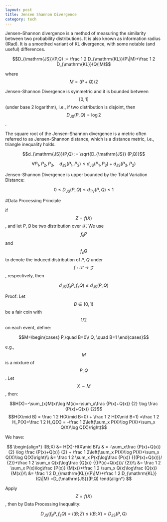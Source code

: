 ```yaml
---
layout: post
title: Jensen Shannon Divergence
category: tech
---
```



Jensen–Shannon divergence is a method of measuring the similarity between two probability distributions. It is also known as information radius (IRad). It is a smoothed variant of KL divergence, with some notable (and useful) differences.

$$D_{\mathrm{JS}}(P,Q) := \frac 1 2 D_{\mathrm{KL}}(P\|M)+\frac 1 2 D_{\mathrm{KL}}(Q\|M)$$

where $$M=(P+Q)/2$$


Jensen-Shannon Divergence  is symmetric and it is bounded between $$[0,1]$$(under base 2 logarithm), i.e., if two distribution is disjoint, then $$D_{\mathrm{JS}}(P,Q)=\log 2$$. 

The square root of the Jensen–Shannon divergence is a metric often referred to as Jensen-Shannon distance, which is a distance metric, i.e., triangle inequality holds.

$$d_{\mathrm{JS}}(P,Q) := \sqrt{D_{\mathrm{JS}} (P,Q)}$$

$$\forall P_1, P_2, P_3, \quad d_{\mathrm{JS}}(P_1,P_2) \leq d_{\mathrm{JS}}(P_1,P_3) +d_{\mathrm{JS}}(P_3,P_2)  $$

Jensen-Shannon Divergence is upper bounded by the Total Variation Distance:

$$ 0\leq D_{\mathrm{JS}}(P,Q) \leq d_{\mathrm{TV}}(P,Q)\leq 1$$

#Data Processing Principle 

if $$Z=f(X)$$, and let $P,Q$ be two distribution over $\mathcal{X}$. We use $$f_\sharp P$$ and $$f_\sharp Q$$ to denote the induced distribution of $P,Q$ under $$f:\mathcal{X}\to \mathcal{Z}$$, respectively, then


$$d_{\mathrm{JS}}(f_\sharp P,f_\sharp Q)\leq d_{\mathrm{JS}}(P,Q)$$

Proof: Let $$B\in \{0,1\}$$ be a fair coin with $$1/2$$ on each event, define:

$$M=\begin{cases}
P,\quad B=0\\
Q, \quad B=1
\end{cases}$$

e.g., $$M$$ is a mixture of $$P,Q$$. Let $$X\sim M$$, then:

$$H(X)=-\sum_{x}M(x)\log M(x)=-\sum_x\frac {P(x)+Q(x)} {2} \log \frac {P(x)+Q(x)} {2}$$
$$H(X\mid B) = \frac 1 2 H(X\mid B=0) + \frac 1 2 H(X\mid B=1) =\frac 1 2 H_P(X)+\frac 1 2 H_Q(X) = -\frac 1 2\left(\sum_x P(X)\log P(X)+\sum_x Q(X)\log Q(X)\right)$$

We have:

$$
\begin{align*}
    I(B;X) 
    &= H(X)-H(X\mid B)\\
    & = -\sum_x\frac {P(x)+Q(x)} {2} \log \frac {P(x)+Q(x)} {2} + \frac 1 2\left(\sum_x P(X)\log P(X)+\sum_x Q(X)\log Q(X)\right)\\
    &= \frac 1 2 \sum_x P(x)\log\frac {P(x)} {{(P(x)+Q(x))}/ {2}}+\frac 1 2 \sum_x Q(x)\log\frac {Q(x)} {{(P(x)+Q(x))}/ {2}}\\
    &= \frac 1 2 \sum_x P(x)\log\frac {P(x)} {M(x)}+\frac 1 2 \sum_x Q(x)\log\frac {Q(x)} {M(x)}\\
    &= \frac 1 2 D_{\mathrm{KL}}(P\|M)+\frac 1 2 D_{\mathrm{KL}}(Q\|M)
    =D_{\mathrm{JS}}(P,Q)
\end{align*}
$$


Apply $$Z=f(X)$$, then by Data Processing Inequality:

$$D_{\mathrm{JS}}(f_\sharp P,f_\sharp Q) = I(B;Z) \leq I(B;X) = D_{\mathrm{JS}}(P,Q)$$ 
